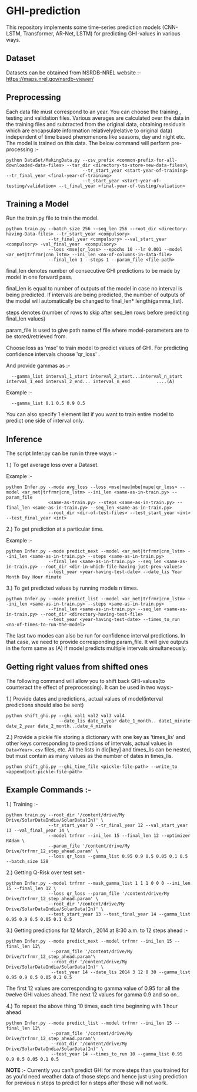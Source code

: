 # GHI-prediction

This repository implements some time-series prediction models (CNN-LSTM, Transformer, AR-Net, LSTM) for predicting GHI-values in various ways.

## Dataset

Datasets can be obtained from NSRDB-NREL website :- https://maps.nrel.gov/nsrdb-viewer/

## Preprocessing

Each data file must correspond to an year. You can choose the training , testing and validation files. Various averages are calculated over the data in the training files and subtracted from the original data, obtaining residuals which are encapsulate information relatively(relative to original data) independent of time based phenomenons like seasons, day and night etc. The model is trained on this data. The below command will perform pre-processing :-

```
python DataSet/MakingData.py --csv_prefix <common-prefix-for-all-downloaded-data-files> --tar_dir <directory-to-store-new-data-files>\
                             --tr_start_year <start-year-of-training> --tr_final_year <final-year-of-training>
                             --t_start_year <start-year-of-testing/validation> --t_final_year <final-year-of-testing/valiation>
```

## Training a Model

Run the train.py file to train the model.

```
python train.py --batch_size 256 --seq_len 256 --root_dir <directory-having-Data-files> --tr_start_year <compulsory>
                --tr_final_year <compulsory> --val_start_year <compulsory> -val_final_year  <compulsory>
                --loss <mse|qr_loss> --epochs 10 --lr 0.001 --model <ar_net|trfrmr|cnn_lstm> --ini_len <no-of-columns-in-data-file>
                --final_len 1 --steps 1 --param_file <file-path>
```

final_len denotes number of consecutive GHI predictions to be made by model in one forward pass.

final_len is equal to number of outputs of the model in case no interval is being predicted. If intervals are being predicted, the number of outputs of the model will automatically be changed to final_len* length(gamma_list).

steps denotes (number of rows to skip after seq_len rows before predicting final_len values)

param_file is used to give path name of file where model-parameters are to be stored/retrieved from.

Choose loss as 'mse' to train model to predict values of GHI. For predicting confidence intervals choose 'qr_loss' .

And provide gammas as :- 

```
  --gamma_list interval_1_start interval_2_start...interval_n_start interval_1_end interval_2_end... interval_n_end          ....(A)
```

Example :-

```
  --gamma_list 0.1 0.5 0.9 0.5
```

You can also specify 1 element list if you want to train entire model to predict one side of interval only.

## Inference
The script Infer.py can be run in three ways :-

1.) To get average loss over a Dataset.

Example :-
```
python Infer.py --mode avg_loss --loss <mse|mae|mbe|mape|qr_loss> --model <ar_net|trfrmr|cnn_lstm> --ini_len <same-as-in-train.py> --param_file
                <same-as-train.py> --steps <same-as-in-train.py> --final_len <same-as-in-train.py> --seq_len <same-as-in-train.py>
                --root_dir <dir-of-test-files> --test_start_year <int> --test_final_year <int>
```
2.) To get prediction at a particular time.

Example :-

```
python Infer.py --mode predict_next --model <ar_net|trfrmr|cnn_lstm> --ini_len <same-as-in-train.py> --steps <same-as-in-train.py>
                --final_len <same-as-in-train.py> --seq_len <same-as-in-train.py> --root_dir <dir-in-which-file-having-just-prev-values>
                --test_year <year-having-test-date> --date_lis Year Month Day Hour Minute
```
3.) To get predicted values by running models n times.

```
python Infer.py --mode predict_list --model <ar_net|trfrmr|cnn_lstm> --ini_len <same-as-in-train.py> --steps <same-as-in-train.py>
                --final_len <same-as-in-train.py> --seq_len <same-as-in-train.py> --root_dir <directory-having-test-file>
                --test_year <year-having-test-date> --times_to_run <no-of-times-to-run-the-model>
```

The last two modes can also be run for confidence interval predictions. In that case, we need to provide corresponding param_file. It will give outputs in the form same as (A) if model predicts multiple intervals simultaneously. 

## Getting right values from shifted ones

The following command will allow you to shift back GHI-values(to counteract the effect of preprocessing). It can be used in two ways:-

1.) Provide dates and predictions, actual values of model(interval predictions should also be sent) 
```
python shift_ghi.py --ghi val1 val2 val3 val4 
                    --date_lis date_1_year date_1_month.. date1_minute date_2_year date_2_month...date_4_minute
```
2.) Provide a pickle file storing a dictionary with one key as 'times_lis' and other keys corresponding to predictions of intervals, actual values in ```Data<Year>.csv``` files, etc. All the lists in dic[key] and times_lis can be nested, but must contain as many values as the number of dates in times_lis.

```
python shift_ghi.py --ghi_time_file <pickle-file-path> --write_to <append|out-pickle-file-path>
```

## Example Commands :- 

1.) Training :-
```
python train.py --root_dir '/content/drive/My Drive/SolarDataIndia/SolarData(In)' \
                --tr_start_year 0 --tr_final_year 12 --val_start_year 13 --val_final_year 14 \
                --model trfrmr --ini_len 15 --final_len 12 --optimizer RAdam \
                --param_file '/content/drive/My Drive/trfrmr_12_step_ahead.param' \
                --loss qr_loss --gamma_list 0.95 0.9 0.5 0.05 0.1 0.5 --batch_size 128
```

2.) Getting Q-Risk over test set:-
```
python Infer.py --model trfrmr --mask_gamma_list 1 1 1 0 0 0 --ini_len 15 --final_len 12 \ 
                --loss qr_loss --param_file '/content/drive/My Drive/trfrmr_12_step_ahead.param' \
                --root_dir '/content/drive/My Drive/SolarDataIndia/SolarData(In)' \
                --test_start_year 13 --test_final_year 14 --gamma_list 0.95 0.9 0.5 0.05 0.1 0.5
```

3.) Getting predictions for 12 March , 2014 at 8:30 a.m. to 12 steps ahead :-
```
python Infer.py --mode predict_next --model trfrmr --ini_len 15 --final_len 12\
                 --param_file '/content/drive/My Drive/trfrmr_12_step_ahead.param'\
                 --root_dir '/content/drive/My Drive/SolarDataIndia/SolarData(In)' \
                 --test_year 14 --date_lis 2014 3 12 8 30 --gamma_list 0.95 0.9 0.5 0.05 0.1 0.5
```
The first 12 values are corresponding to gamma value of 0.95 for all the twelve GHI values ahead. The next 12 values for gamma 0.9 and so on..


4.) To repeat the above thing 10 times, each time beginning with 1 hour ahead

```
python Infer.py --mode predict_list --model trfrmr --ini_len 15 --final_len 12\
                 --param_file '/content/drive/My Drive/trfrmr_12_step_ahead.param'\
                 --root_dir '/content/drive/My Drive/SolarDataIndia/SolarData(In)' \
                 --test_year 14 --times_to_run 10 --gamma_list 0.95 0.9 0.5 0.05 0.1 0.5
```

**NOTE** :- Currently you can't predict GHI for more steps than you trained for as you'd need weather data of those steps and hence just using prediction for previous n steps to predict for n steps after those will not work. 
